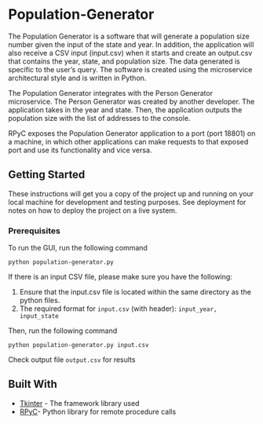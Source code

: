 # Population-Generator
The Population Generator is a software that will generate a population size number given the
input of the state and year. In addition, the application will also receive a CSV input (input.csv)
when it starts and create an output.csv that contains the year, state, and population size. The data
generated is specific to the user’s query. The software is created using the microservice architectural style and
is written in Python.

The Population Generator integrates with the Person Generator microservice. The Person
Generator was created by another developer. The application takes in the year and state. Then,
the application outputs the population size with the list of addresses  to the console.

RPyC exposes the Population Generator application to a port (port 18801) on a machine, in
which other applications can make requests to that exposed port and use its functionality and
vice versa.

## Getting Started
These instructions will get you a copy of the project up and running on your local machine for development and testing purposes. See deployment for notes on how to deploy the project on a live system.

### Prerequisites
To run the GUI, run the following command
```
python population-generator.py
```

If there is an input CSV file, please make sure you have the following:
1. Ensure that the input.csv file is located within the same directory as the python files.
2. The required format for ```input.csv``` (with header): ```input_year, input_state```

Then, run the following command 
```
python population-generator.py input.csv
```
Check output file ```output.csv``` for results

## Built With
* [Tkinter](https://docs.python.org/3/library/tkinter.html) - The framework library used
* [RPyC](https://rpyc.readthedocs.io/en/latest/install.html)- Python library for remote procedure calls
